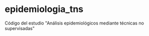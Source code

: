 # epidemiologia_tns
Código del estudio "Análisis epidemiológicos mediante técnicas no supervisadas"

